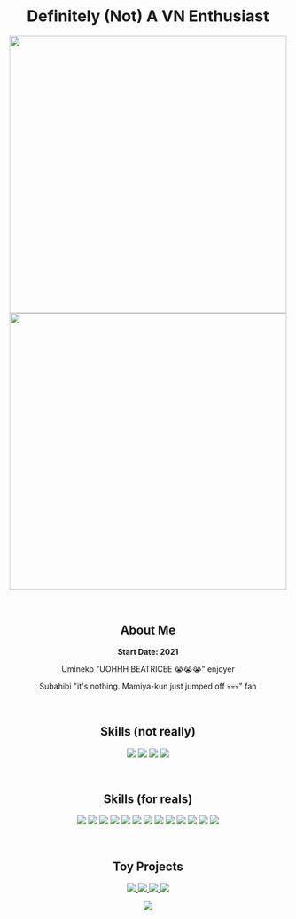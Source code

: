 <h1 align=center> Definitely (Not) A VN Enthusiast </h1>

<p align=center>
<a href="https://github.com/angelocarasig">
  <img src="https://github-readme-stats.vercel.app/api?username=angelocarasig&show_icons=true&include_all_commits=true&show_icons=true&theme=dracula&hide_border=true" width=500px/>
  <br/>
  <img src="https://github-readme-stats.vercel.app/api/top-langs/?username=angelocarasig&layout=compact&hide=jupyter%20notebook,javascript&show_icons=true&theme=dracula&hide_border=true&langs_count=8&hide_title=true" width=500px />
</a>
</p>

<br/>

<h2 align=center> About Me </h2>
<b><p align=center> Start Date: 2021</p></b>
<p align=center>Umineko "UOHHH BEATRICEE 😭😭😭" enjoyer</p>
<p align=center>Subahibi "it's nothing. Mamiya-kun just jumped off 💀💀💀" fan</p>

<br/>

<h2 align=center> Skills (not really) </h2>
<p align=center>
<img src="https://img.shields.io/badge/HTML5-E34F26?style=for-the-badge&logo=html5&logoColor=white">
<img src="https://img.shields.io/badge/CSS3-1572B6?style=for-the-badge&logo=css3&logoColor=white">
<img src="https://img.shields.io/badge/JavaScript-F7DF1E?style=for-the-badge&logo=javascript&logoColor=black">
<img src="https://img.shields.io/badge/MySQL-00000F?style=for-the-badge&logo=mysql&logoColor=white">
</p>

<br/>

<h2 align=center> Skills (for reals) </h2>
<p align=center>
<img src="https://img.shields.io/badge/C%23-239120?style=for-the-badge&logo=c-sharp&logoColor=white">
<img src="https://img.shields.io/badge/.NET-5C2D91?style=for-the-badge&logo=.net&logoColor=white">
<img src="https://img.shields.io/badge/Python-3776AB?style=for-the-badge&logo=python&logoColor=white">
<img src="https://img.shields.io/badge/Flask-000000?style=for-the-badge&logo=flask&logoColor=white">
<img src="https://img.shields.io/badge/Node.js-43853D?style=for-the-badge&logo=node.js&logoColor=white">
<img src="https://img.shields.io/badge/Express.js-404D59?style=for-the-badge">
<img src="https://img.shields.io/badge/TypeScript-007ACC?style=for-the-badge&logo=typescript&logoColor=white">
<img src="https://img.shields.io/badge/React-20232A?style=for-the-badge&logo=react&logoColor=61DAFB">
<img src="https://img.shields.io/badge/Angular-DD0031?style=for-the-badge&logo=angular&logoColor=white">
<img src="https://img.shields.io/badge/C%2B%2B-00599C?style=for-the-badge&logo=c%2B%2B&logoColor=white">
<img src="https://img.shields.io/badge/Java-ED8B00?style=for-the-badge&logo=openjdk&logoColor=white">
<img src="https://img.shields.io/badge/Spring-6DB33F?style=for-the-badge&logo=spring&logoColor=white">
<img src="https://img.shields.io/badge/Flutter-02569B?style=for-the-badge&logo=flutter&logoColor=white">
</p>

<br/>


<h2 align=center> Toy Projects </h2>
<p align=center>
  <a href="https://github.com/angelocarasig/Terminus">
    <img src="https://github-readme-stats.vercel.app/api/pin/?username=angelocarasig&repo=Terminus">
  </a>
  
  <a href="https://github.com/angelocarasig/gbf-bookmarklets">
    <img src="https://github-readme-stats.vercel.app/api/pin/?username=angelocarasig&repo=gbf-bookmarklets">
  </a>
  
  <a href="https://github.com/angelocarasig/FAVORITE-Unpacker">
    <img src="https://github-readme-stats.vercel.app/api/pin/?username=angelocarasig&repo=FAVORITE-Unpacker">
  </a>
    
  <a href="https://github.com/angelocarasig/python-scripts">
    <img src="https://github-readme-stats.vercel.app/api/pin/?username=angelocarasig&repo=python-scripts">
  </a>
</p>

<p align=center>
<img src="https://github.com/angelocarasig/angelocarasig/assets/82582439/4906c7b9-7e37-46e1-abca-0d8ec12e8c69">
</p>
